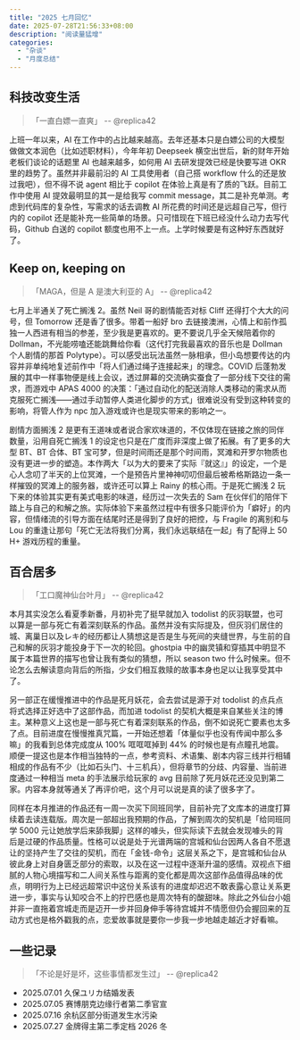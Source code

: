 ```yaml
---
title: "2025 七月回忆"
date: 2025-07-28T21:56:33+08:00
description: "阅读量猛增"
categories:
  - "杂谈"
  - "月度总结"
---
```


## 科技改变生活

> 「一直白嫖一直爽」 -- @replica42

上班一年以来，AI 在工作中的占比越来越高。去年还基本只是白嫖公司的大模型做做文本润色（比如述职材料），今年年初 Deepseek 横空出世后，新的财年开始老板们谈论的话题里 AI 也越来越多，如何用 AI 去研发提效已经是快要写进 OKR 里的趋势了。虽然并非最前沿的 AI 工具使用者（自己搭 workflow 什么的还是放过我吧），但不得不说 agent 相比于 copilot 在体验上真是有了质的飞跃。目前工作中使用 AI 提效最明显的其一是给我写 commit message，其二是补充单测。考虑到代码库的复杂性，写需求的话去调教 AI 所花费的时间还是远超自己写，但行内的 copilot 还是能补充一些简单的场景。只可惜现在下班已经没什么动力去写代码，Github 白送的 copilot 额度也用不上一点。上学时候要是有这种好东西就好了。

## Keep on, keeping on

> 「MAGA，但是 A 是澳大利亚的 A」 -- @replica42

七月上半通关了死亡搁浅 2。虽然 Neil 哥的剧情能否对标 Cliff 还得打个大大的问号，但 Tomorrow 还是香了很多。带着一船好 bro 去链接澳洲，心情上和前作孤独一人西进有相当的参差，至少我是更喜欢的。更不要说几乎全天候陪着你的 Dollman，不光能唠嗑还能跳舞给你看（这代打完我最喜欢的音乐也是 Dollman 个人剧情的那首 Polytype）。可以感受出玩法虽然一脉相承，但小岛想要传达的内容并非单纯地复述前作中「将人们通过绳子连接起来」的理念。COVID 后蓬勃发展的其中一样事物便是线上会议，透过屏幕的交流确实蚕食了一部分线下交往的需求，而游戏中 APAS 4000 的决策：「通过自动化的配送消除人类移动的需求从而克服死亡搁浅——通过手动暂停人类进化脚步的方式」很难说没有受到这种转变的影响，将管人作为 npc 加入游戏或许也是现实带来的影响之一。

剧情方面搁浅 2 是更有王道味或者说合家欢味道的，不仅体现在链接之旅的同伴数量，沿用自死亡搁浅 1 的设定也只是在广度而非深度上做了拓展。有了更多的大型 BT、BT 合体、BT 宝可梦，但是时间雨还是那个时间雨，冥滩和开罗尔物质也没有更进一步的塑造。本作两大「以为大的要来了实际『就这』」的设定，一个是心人念叨了半天的上位冥滩，一个是预告片里神神叨叨但最后被希格斯路边一条一样摧毁的冥滩上的服务器，或许还可以算上 Rainy 的核心雨。于是死亡搁浅 2 玩下来的体验其实更有美式电影的味道，经历过一次失去的 Sam 在伙伴们的陪伴下踏上与自己的和解之旅。实际体验下来虽然过程中有很多只能评价为「癖好」的内容，但情绪流的引导方面在结尾时还是得到了良好的把控，与 Fragile 的离别和与 Lou 的重逢让那句「死亡无法将我们分离，我们永远联结在一起」有了配得上 50 H+ 游戏历程的重量。

## 百合居多

> 「工口魔神仙台叶月」 -- @replica42

本月其实没怎么看夏季新番，月初补完了挺早就加入 todolist 的灰羽联盟，也可以算是一部与死亡有着深刻联系的作品。虽然并没有实际提及，但灰羽们居住的城、离巢日以及レキ的经历都让人猜想这是否是生与死间的夹缝世界，与生前的自己和解的灰羽才能投身于下一次的轮回。ghostpia 中的幽灵镇和穿插其中明显不属于本篇世界的描写也曾让我有类似的猜想，所以 season two 什么时候来。但不论怎么去解读意向背后的所指，少女们相互救赎的故事本身也足以让我享受其中了。

另一部正在缓慢推进中的作品是死月妖花，会去尝试是源于对 todolist 的点兵点将式选择正好选中了这部作品，而加进 todolist 的契机大概是来自某些关注的博主。某种意义上这也是一部与死亡有着深刻联系的作品，倒不如说死亡要素也太多了点。目前进度在慢慢推真咒篇，一开始还想着「体量似乎也没有传闻中那么多嘛」的我看到总体完成度从 100% 哐哐哐掉到 44% 的时候也是有点瞳孔地震。顺便一提这也是本作相当独特的一点，参考资料、术语集、剧本内容三线并行相辅相成的作品有不少（比如石头门、十三机兵），但将章节的分歧、内容量、当前进度通过一种相当 meta 的手法展示给玩家的 avg 目前除了死月妖花还没见到第二家。内容本身就等通关了再评价吧，这个月可以说是真的读了很多字了。

同样在本月推进的作品还有一周一次买下同班同学，目前补完了文库本的进度打算续着去读连载版。周次是一部超出我预期的作品，了解到周次的契机是「给同班同学 5000 元让她放学后来舔我脚」这样的噱头，但实际读下去就会发现噱头的背后是过硬的作品质量。性格可以说是处于光谱两端的宫城和仙台因两人各自不愿退让的坚持产生了交往的契机，而在「金钱-命令」这层关系之下，是宫城和仙台从彼此身上对自身匮乏部分的索取，以及在这一过程中逐渐升温的感情。双视点下细腻的人物心境描写和二人间关系性与距离的变化都是周次这部作品值得品味的优点，明明行为上已经远超常识中这份关系该有的进度却迟迟不敢表露心意让关系更进一步，事实与认知咬合不上的拧巴感也是周次特有的酸甜味。除此之外仙台小姐并非一直拖着宫城走而是迈开一步并回身伸手等待宫城并不情愿但仍会握回来的互动方式也是格外戳我的点，恋爱故事就是要你一步我一步地越走越近才好看嘛。

## 一些记录

> 「不论是好是坏，这些事情都发生过」 -- @replica42

* 2025.07.01 久保ユリカ结婚发表
* 2025.07.05 赛博朋克边缘行者第二季官宣
* 2025.07.16 余杭区部分街道发生水污染
* 2025.07.27 金牌得主第二季定档 2026 冬
